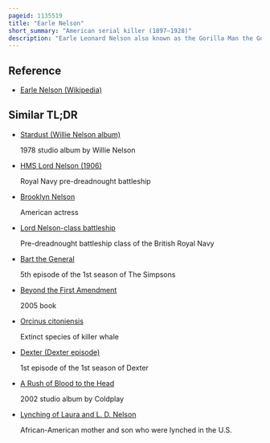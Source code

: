 ```yaml
---
pageid: 1135519
title: "Earle Nelson"
short_summary: "American serial killer (1897–1928)"
description: "Earle Leonard Nelson also known as the Gorilla Man the Gorilla Killer and the dark Strangler was an american Sex Murderer Rapist and Necrophile who is considered the first known serial Killer of the twentieth Century. Nelson was born and raised by his devoutly pentecostal Grandmother in san Francisco California he exhibited bizarre Behavior as a Child which was compounded by Head Injuries he sustained in a Bicycle Accident. After committing several minor Offenses in early Adulthood he was Briefly institutionalized in Napa."
---
```


## Reference

- [Earle Nelson (Wikipedia)](https://en.wikipedia.org/?curid=1135519)

## Similar TL;DR

- [Stardust (Willie Nelson album)](/tldr/en/stardust-willie-nelson-album)

  1978 studio album by Willie Nelson

- [HMS Lord Nelson (1906)](/tldr/en/hms-lord-nelson-1906)

  Royal Navy pre-dreadnought battleship

- [Brooklyn Nelson](/tldr/en/brooklyn-nelson)

  American actress

- [Lord Nelson-class battleship](/tldr/en/lord-nelson-class-battleship)

  Pre-dreadnought battleship class of the British Royal Navy

- [Bart the General](/tldr/en/bart-the-general)

  5th episode of the 1st season of The Simpsons

- [Beyond the First Amendment](/tldr/en/beyond-the-first-amendment)

  2005 book

- [Orcinus citoniensis](/tldr/en/orcinus-citoniensis)

  Extinct species of killer whale

- [Dexter (Dexter episode)](/tldr/en/dexter-dexter-episode)

  1st episode of the 1st season of Dexter

- [A Rush of Blood to the Head](/tldr/en/a-rush-of-blood-to-the-head)

  2002 studio album by Coldplay

- [Lynching of Laura and L. D. Nelson](/tldr/en/lynching-of-laura-and-l-d-nelson)

  African-American mother and son who were lynched in the U.S.

